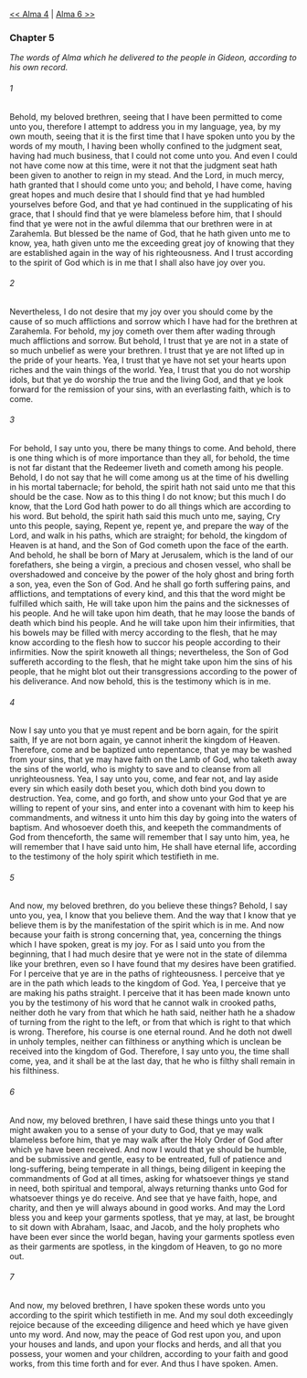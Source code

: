 [<< Alma 4](Alma%204)  |  [Alma 6 >>](Alma%206)

### Chapter 5

*The words of Alma which he delivered to the people in Gideon, according to his own record.*

###### 1
Behold, my beloved brethren, seeing that I have been permitted to come unto you, therefore I attempt to address you in my language, yea, by my own mouth, seeing that it is the first time that I have spoken unto you by the words of my mouth, I having been wholly confined to the judgment seat, having had much business, that I could not come unto you. And even I could not have come now at this time, were it not that the judgment seat hath been given to another to reign in my stead. And the Lord, in much mercy, hath granted that I should come unto you; and behold, I have come, having great hopes and much desire that I should find that ye had humbled yourselves before God, and that ye had continued in the supplicating of his grace, that I should find that ye were blameless before him, that I should find that ye were not in the awful dilemma that our brethren were in at Zarahemla. But blessed be the name of God, that he hath given unto me to know, yea, hath given unto me the exceeding great joy of knowing that they are established again in the way of his righteousness. And I trust according to the spirit of God which is in me that I shall also have joy over you.

###### 2
Nevertheless, I do not desire that my joy over you should come by the cause of so much afflictions and sorrow which I have had for the brethren at Zarahemla. For behold, my joy cometh over them after wading through much afflictions and sorrow. But behold, I trust that ye are not in a state of so much unbelief as were your brethren. I trust that ye are not lifted up in the pride of your hearts. Yea, I trust that ye have not set your hearts upon riches and the vain things of the world. Yea, I trust that you do not worship idols, but that ye do worship the true and the living God, and that ye look forward for the remission of your sins, with an everlasting faith, which is to come.

###### 3
For behold, I say unto you, there be many things to come. And behold, there is one thing which is of more importance than they all, for behold, the time is not far distant that the Redeemer liveth and cometh among his people. Behold, I do not say that he will come among us at the time of his dwelling in his mortal tabernacle; for behold, the spirit hath not said unto me that this should be the case. Now as to this thing I do not know; but this much I do know, that the Lord God hath power to do all things which are according to his word. But behold, the spirit hath said this much unto me, saying, Cry unto this people, saying, Repent ye, repent ye, and prepare the way of the Lord, and walk in his paths, which are straight; for behold, the kingdom of Heaven is at hand, and the Son of God cometh upon the face of the earth. And behold, he shall be born of Mary at Jerusalem, which is the land of our forefathers, she being a virgin, a precious and chosen vessel, who shall be overshadowed and conceive by the power of the holy ghost and bring forth a son, yea, even the Son of God. And he shall go forth suffering pains, and afflictions, and temptations of every kind, and this that the word might be fulfilled which saith, He will take upon him the pains and the sicknesses of his people. And he will take upon him death, that he may loose the bands of death which bind his people. And he will take upon him their infirmities, that his bowels may be filled with mercy according to the flesh, that he may know according to the flesh how to succor his people according to their infirmities. Now the spirit knoweth all things; nevertheless, the Son of God suffereth according to the flesh, that he might take upon him the sins of his people, that he might blot out their transgressions according to the power of his deliverance. And now behold, this is the testimony which is in me.

###### 4
Now I say unto you that ye must repent and be born again, for the spirit saith, If ye are not born again, ye cannot inherit the kingdom of Heaven. Therefore, come and be baptized unto repentance, that ye may be washed from your sins, that ye may have faith on the Lamb of God, who taketh away the sins of the world, who is mighty to save and to cleanse from all unrighteousness. Yea, I say unto you, come, and fear not, and lay aside every sin which easily doth beset you, which doth bind you down to destruction. Yea, come, and go forth, and show unto your God that ye are willing to repent of your sins, and enter into a covenant with him to keep his commandments, and witness it unto him this day by going into the waters of baptism. And whosoever doeth this, and keepeth the commandments of God from thenceforth, the same will remember that I say unto him, yea, he will remember that I have said unto him, He shall have eternal life, according to the testimony of the holy spirit which testifieth in me.

###### 5
And now, my beloved brethren, do you believe these things? Behold, I say unto you, yea, I know that you believe them. And the way that I know that ye believe them is by the manifestation of the spirit which is in me. And now because your faith is strong concerning that, yea, concerning the things which I have spoken, great is my joy. For as I said unto you from the beginning, that I had much desire that ye were not in the state of dilemma like your brethren, even so I have found that my desires have been gratified. For I perceive that ye are in the paths of righteousness. I perceive that ye are in the path which leads to the kingdom of God. Yea, I perceive that ye are making his paths straight. I perceive that it has been made known unto you by the testimony of his word that he cannot walk in crooked paths, neither doth he vary from that which he hath said, neither hath he a shadow of turning from the right to the left, or from that which is right to that which is wrong. Therefore, his course is one eternal round. And he doth not dwell in unholy temples, neither can filthiness or anything which is unclean be received into the kingdom of God. Therefore, I say unto you, the time shall come, yea, and it shall be at the last day, that he who is filthy shall remain in his filthiness.

###### 6
And now, my beloved brethren, I have said these things unto you that I might awaken you to a sense of your duty to God, that ye may walk blameless before him, that ye may walk after the Holy Order of God after which ye have been received. And now I would that ye should be humble, and be submissive and gentle, easy to be entreated, full of patience and long-suffering, being temperate in all things, being diligent in keeping the commandments of God at all times, asking for whatsoever things ye stand in need, both spiritual and temporal, always returning thanks unto God for whatsoever things ye do receive. And see that ye have faith, hope, and charity, and then ye will always abound in good works. And may the Lord bless you and keep your garments spotless, that ye may, at last, be brought to sit down with Abraham, Isaac, and Jacob, and the holy prophets who have been ever since the world began, having your garments spotless even as their garments are spotless, in the kingdom of Heaven, to go no more out.

###### 7
And now, my beloved brethren, I have spoken these words unto you according to the spirit which testifieth in me. And my soul doth exceedingly rejoice because of the exceeding diligence and heed which ye have given unto my word. And now, may the peace of God rest upon you, and upon your houses and lands, and upon your flocks and herds, and all that you possess, your women and your children, according to your faith and good works, from this time forth and for ever. And thus I have spoken. Amen.